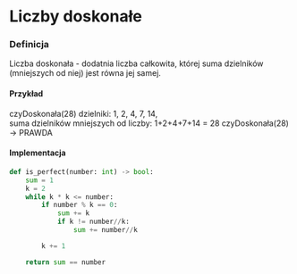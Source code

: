 # Liczby doskonałe

### Definicja

Liczba doskonała - dodatnia liczba całkowita, której suma dzielników (mniejszych od niej) jest równa jej samej.

#### Przykład
czyDoskonała(28)
dzielniki: 1, 2, 4, 7, 14,  
suma dzielników mniejszych od liczby: 1+2+4+7+14 = 28
czyDoskonała(28) -> PRAWDA

#### Implementacja

```py
def is_perfect(number: int) -> bool:
    sum = 1
    k = 2
    while k * k <= number:
        if number % k == 0:
            sum += k
            if k != number//k:
                sum += number//k

        k += 1

    return sum == number
```